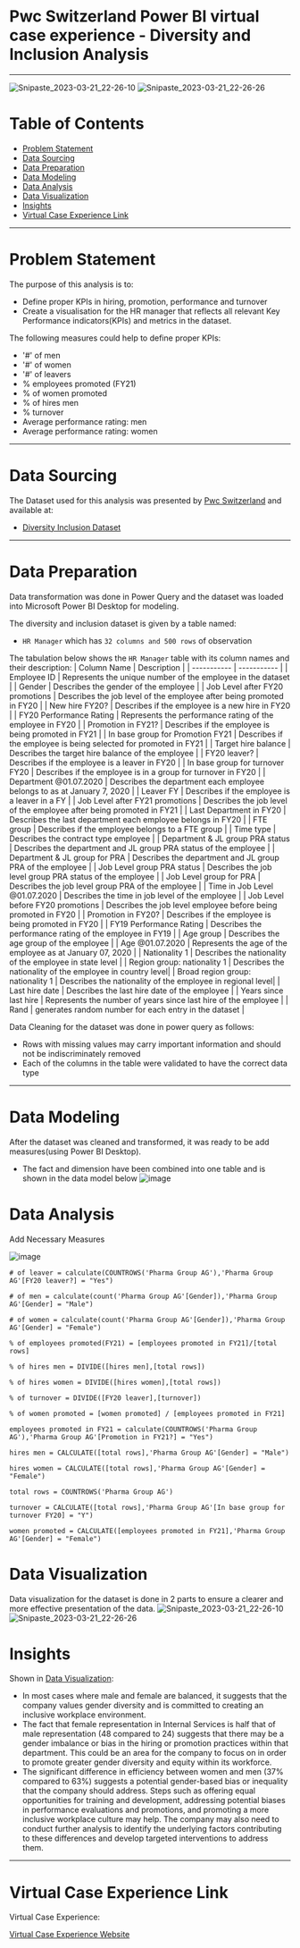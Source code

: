 # Pwc Switzerland Power BI virtual case experience - Diversity and Inclusion Analysis


---
![Snipaste_2023-03-21_22-26-10](https://user-images.githubusercontent.com/24377958/226601999-a4047f01-bc22-44d5-82d4-19034c14e3af.png)
![Snipaste_2023-03-21_22-26-26](https://user-images.githubusercontent.com/24377958/226602048-b8eb3f86-503c-44e4-abad-d6e9cfb4ea9c.png)


# Table of Contents

- [Problem Statement](https://github.com/jiang54/-Diversity-and-Inclusion-Analysis#Problem-Statement)
- [Data Sourcing](https://github.com/jiang54/-Diversity-and-Inclusion-Analysis#Data-Sourcing)
- [Data Preparation](https://github.com/jiang54/-Diversity-and-Inclusion-Analysis#Data-Preparation)
- [Data Modeling](https://github.com/jiang54/-Diversity-and-Inclusion-Analysis#Data-Modeling)
- [Data Analysis](https://github.com/jiang54/-Diversity-and-Inclusion-Analysis#Data-Analysis)
- [Data Visualization](https://github.com/jiang54/-Diversity-and-Inclusion-Analysis#Data-Visualization)
- [Insights](https://github.com/jiang54/-Diversity-and-Inclusion-Analysis#Insights)
- [Virtual Case Experience Link](https://github.com/jiang54/-Diversity-and-Inclusion-Analysis#Virtual-Case-Experience-Link)


---

# Problem Statement

The purpose of this analysis is to: 
- Define proper KPIs in hiring, promotion, performance and turnover
- Create a visualisation for the HR manager that reflects all relevant Key Performance indicators(KPIs)
and metrics in the dataset.

The following measures could help to define proper KPIs:
- '#' of men
- '#' of women
- '#' of leavers
- % employees promoted (FY21)
- % of women promoted
- % of hires men
- % turnover
- Average performance rating: men
- Average performance rating: women

---

# Data Sourcing

The Dataset used for this analysis was presented by [Pwc Switzerland](https://www.pwc.ch/en/careers-with-pwc/students/virtual-case-experience.html) and available at:

- [Diversity Inclusion Dataset](https://github.com/jiang54/-Diversity-and-Inclusion-Analysis/blob/main/03%20Diversity-Inclusion-Dataset.xlsx)


---

# Data Preparation

Data transformation was done in Power Query and the dataset was loaded into Microsoft Power BI Desktop for modeling.

The diversity and inclusion dataset is given by a table named:

- `HR Manager` which has `32 columns and 500 rows` of observation


The tabulation below shows the `HR Manager` table with its column names and their description:
| Column Name | Description |
| ----------- | ----------- |
| Employee ID |   Represents the unique number of the employee in the dataset |
| Gender |  Describes the gender of the employee |
| Job Level after FY20 promotions |  Describes the job level of the employee after being promoted in FY20 |
| New hire FY20? |  Describes if the employee is a new hire in FY20 |
| FY20 Performance Rating |  Represents the performance rating of the  employee  in FY20 |
| Promotion in FY21? |  Describes if the employee is being promoted in FY21 |
| In base group for Promotion FY21 |  Describes if the employee is being selected for promoted in FY21 |
| Target hire balance |  Describes the target hire balance of the employee |
| FY20 leaver? |  Describes if the employee is a leaver in FY20 |
| In base group for turnover FY20 |  Describes if the employee is in a group for turnover in FY20 |
| Department @01.07.2020  |  Describes the department each employee belongs to as at January 7, 2020 |
| Leaver FY |  Describes if the employee is a leaver in a FY |
| Job Level after FY21 promotions |  Describes the job level of the employee after being promoted in FY21 |
| Last Department in FY20 |  Describes the last department each employee belongs in FY20 |
| FTE group |  Describes if the employee belongs to a FTE group |
| Time type |  Describes the contract type employee |
| Department & JL group PRA status |  Describes the department and JL group PRA status of the employee |
| Department & JL group for PRA |  Describes the department and JL group PRA  of the employee |
| Job Level group PRA status |  Describes the job level group PRA status of the employee |
| Job Level group for PRA |  Describes the job level group PRA of the employee |
| Time in Job Level @01.07.2020  |  Describes the time in job level of the employee |
| Job Level before FY20 promotions |  Describes the job level employee before being promoted in FY20 |
| Promotion in FY20? |  Describes if the employee is being promoted in FY20 |
| FY19 Performance Rating |  Describes the performance rating of the employee in FY19 |
| Age group |  Describes the age group of the employee |
| Age @01.07.2020 |  Represents the age of the employee as at January 07, 2020 |
| Nationality 1 |  Describes the nationality of the employee in state level |
| Region group: nationality 1 |  Describes the nationality of the employee in country level|
| Broad region group: nationality 1 |  Describes the nationality of the employee in regional level|
| Last hire date |  Describes the last hire date of the employee |
| Years since last hire |  Represents the number of years since last hire of the employee |
| Rand | generates random number for each entry in the dataset |


Data Cleaning for the dataset was done in power query as follows:

- Rows with missing values may carry important information and should not be indiscriminately removed
- Each of the columns in the table were validated to have the correct data type 

---

# Data Modeling

After the dataset was cleaned and transformed, it was ready to be add measures(using Power BI Desktop).

- The fact and dimension have been combined into one table and is shown in the data model below
![image](https://user-images.githubusercontent.com/24377958/226610675-b04bf388-3d26-4e02-a731-af423f6e26b6.png)

# Data Analysis
Add Necessary Measures

![image](https://user-images.githubusercontent.com/24377958/226596525-fd0cb486-4ae9-4201-a80b-4e155e7fafcd.png)

`# of leaver = calculate(COUNTROWS('Pharma Group AG'),'Pharma Group AG'[FY20 leaver?] = "Yes")`

`# of men = calculate(count('Pharma Group AG'[Gender]),'Pharma Group AG'[Gender] = "Male")`

`# of women = calculate(count('Pharma Group AG'[Gender]),'Pharma Group AG'[Gender] = "Female")`

`% of employees promoted(FY21) = [employees promoted in FY21]/[total rows]`

`% of hires men = DIVIDE([hires men],[total rows])`

`% of hires women = DIVIDE([hires women],[total rows])`

`% of turnover = DIVIDE([FY20 leaver],[turnover])`

`% of women promoted = [women promoted] / [employees promoted in FY21]`

`employees promoted in FY21 = calculate(COUNTROWS('Pharma Group AG'),'Pharma Group AG'[Promotion in FY21?] = "Yes")`

`hires men = CALCULATE([total rows],'Pharma Group AG'[Gender] = "Male")`

`hires women = CALCULATE([total rows],'Pharma Group AG'[Gender] = "Female")`

`total rows = COUNTROWS('Pharma Group AG')`

`turnover = CALCULATE([total rows],'Pharma Group AG'[In base group for turnover FY20] = "Y")`

`women promoted = CALCULATE([employees promoted in FY21],'Pharma Group AG'[Gender] = "Female")`



# Data Visualization

Data visualization for the dataset is done in 2 parts to ensure a clearer and more effective presentation of the data.
![Snipaste_2023-03-21_22-26-10](https://user-images.githubusercontent.com/24377958/226601999-a4047f01-bc22-44d5-82d4-19034c14e3af.png)
![Snipaste_2023-03-21_22-26-26](https://user-images.githubusercontent.com/24377958/226602048-b8eb3f86-503c-44e4-abad-d6e9cfb4ea9c.png)

# Insights

Shown in [Data Visualization](https://github.com/jiang54/-Diversity-and-Inclusion-Analysis#Data-Visualization):


- In most cases where male and female are balanced, it suggests that the company values gender diversity and is committed to creating an inclusive workplace environment.
- The fact that female representation in Internal Services is half that of male representation (48 compared to 24) suggests that there may be a gender imbalance or bias in the hiring or promotion practices within that department. This could be an area for the company to focus on in order to promote greater gender diversity and equity within its workforce.
- The significant difference in efficiency between women and men (37% compared to 63%) suggests a potential gender-based bias or inequality that the company should address. Steps such as offering equal opportunities for training and development, addressing potential biases in performance evaluations and promotions, and promoting a more inclusive workplace culture may help. The company may also need to conduct further analysis to identify the underlying factors contributing to these differences and develop targeted interventions to address them.
---



# Virtual Case Experience Link

Virtual Case Experience: 

[Virtual Case Experience Website](https://www.theforage.com/virtual-internships/prototype/a87GpgE6tiku7q3gu/PwC-Digital-Up-skilling-Virtual-Case-Experience?ref=38HZaFghHQngHaj8b)
